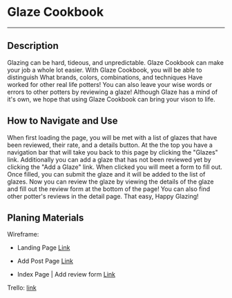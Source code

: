 # Glaze Cookbook
***
## Description
Glazing can be hard, tideous, and unpredictable. Glaze Cookbook can make your job a whole lot easier. With Glaze Cookbook, you will be able to distinguish What brands, colors, combinations, and techniques Have worked for other real life potters! You can also leave your wise words or errors to other potters by reviewing a glaze! Although Glaze has a mind of it's own, we hope that using Glaze Cookbook can bring your vison to life. 

## How to Navigate and Use

When first loading the page, you will be met with a list of glazes that have been reviewed, their rate, and a details button. At the the top you have a navigation bar that will take you back to this page by clicking the "Glazes" link. Additionally you can add a glaze that has not been reviewed yet by clicking the "Add a Glaze" link. When clicked you will meet a form to fill out. Once filled, you can submit the glaze and it will be added to the list of glazes. Now you can review the glaze by viewing the details of the glaze and fill out the review form at the bottom of the page! You can also find other potter's reviews in the detail page. That easy, Happy Glazing!
## Planing Materials
Wireframe:
* Landing Page
[Link](https://drive.google.com/file/d/1D0Zpby86zT5O21Dbktk9scNayEiRZYgF/view?usp=sharing)

* Add Post Page
[Link](https://drive.google.com/file/d/1N0D3S85nL8qJHY6fi3NmN7vSWmgz40Ye/view?usp=sharing)

* Index Page | Add review form
[Link](https://drive.google.com/file/d/12fPkzwU09RFSQHrVcZDdYIZHanghEOaL/view?usp=sharing)

Trello:
[link](https://trello.com/invite/b/H716waB7/ATTI9b2efde8ddee05f5b3d4bdcec59deb913564FE6F/my-web-app)

